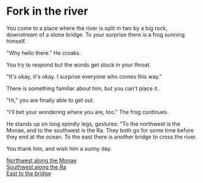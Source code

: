 # Fork in the river

You come to a place where the river is split in two by a big rock, downstream of a stone bridge. To your surprise there is a frog sunning himself.

"Why hello there."  He croaks.

You try to respond but the words get stuck in your throat.

"It's okay, it's okay. I surprise everyone who comes this way."

There is something familiar about him, but you can't place it.

"Hi," you are finally able to get out.

"I'll bet your wondering where you are, too." The frog continues.

He stands up on long spindly legs, gestures: "To the northwest is the Monae, and to the southwest is the Ra. They both go for some time before they end at the ocean. To the east there is another bridge to cross the river.

You thank him, and wish him a sunny day.  

[Northwest along the Monae](henson.html)  
[Southwest along the Ra](raEast.html)  
[East to the bridge](bridge.html)
